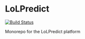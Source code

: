 # LoLPredict

[![Build Status](https://dev.azure.com/ejrich44/LoLPredict/_apis/build/status/ejrich.LoLPredict?branchName=master)](https://dev.azure.com/ejrich44/LoLPredict/_build/latest?definitionId=9&branchName=master)

Monorepo for the LoLPredict platform
